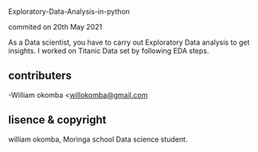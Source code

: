 Exploratory-Data-Analysis-in-python

commited on 20th May 2021

As a Data scientist, you have to carry out Exploratory Data analysis to get insights. I worked on Titanic Data set by following EDA steps.

## contributers

-William okomba <willokomba@gmail.com

## lisence & copyright

william okomba, Moringa school Data science student.
